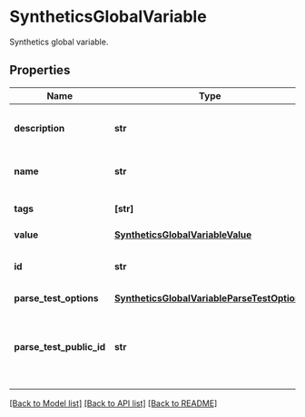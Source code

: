# SyntheticsGlobalVariable

Synthetics global variable.

## Properties
Name | Type | Description | Notes
------------ | ------------- | ------------- | -------------
**description** | **str** | Description of the global variable. | 
**name** | **str** | Name of the global variable. | 
**tags** | **[str]** | Tags of the global variable. | 
**value** | [**SyntheticsGlobalVariableValue**](SyntheticsGlobalVariableValue.md) |  | 
**id** | **str** | Unique identifier of the global variable. | [optional] [readonly] 
**parse_test_options** | [**SyntheticsGlobalVariableParseTestOptions**](SyntheticsGlobalVariableParseTestOptions.md) |  | [optional] 
**parse_test_public_id** | **str** | A Synthetic test ID to use as a test to generate the variable value. | [optional] 

[[Back to Model list]](README.md#documentation-for-models) [[Back to API list]](README.md#documentation-for-api-endpoints) [[Back to README]](README.md)


